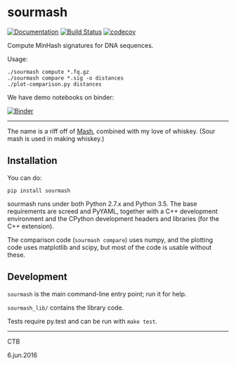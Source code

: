 # sourmash

[![Documentation](https://readthedocs.org/projects/sourmash/badge/?version=latest)](http://sourmash.readthedocs.io/en/latest/)
[![Build Status](https://drone.io/github.com/dib-lab/sourmash/status.png)](https://drone.io/github.com/dib-lab/sourmash/latest)
[![codecov](https://codecov.io/gh/dib-lab/sourmash/branch/master/graph/badge.svg)](https://codecov.io/gh/dib-lab/sourmash)

Compute MinHash signatures for DNA sequences.

Usage:

    ./sourmash compute *.fq.gz
    ./sourmash compare *.sig -o distances
    ./plot-comparison.py distances

We have demo notebooks on binder:

[![Binder](http://mybinder.org/badge.svg)](http://mybinder.org/repo/dib-lab/sourmash)

----

The name is a riff off of [Mash](https://github.com/marbl/Mash), combined with
my love of whiskey.  (Sour mash is used in making whiskey.)

## Installation

You can do:

    pip install sourmash

sourmash runs under both Python 2.7.x and Python 3.5.  The base
requirements are screed and PyYAML, together with a C++ development
environment and the CPython development headers and libraries (for the
C++ extension).

The comparison code (`sourmash compare`) uses numpy, and the plotting
code uses matplotlib and scipy, but most of the code is usable without
these.

## Development

`sourmash` is the main command-line entry point; run it for help.

`sourmash_lib/` contains the library code.

Tests require py.test and can be run with `make test`.

----

CTB

6.jun.2016
